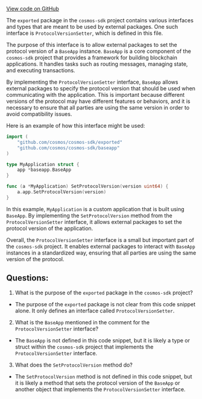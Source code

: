 [View code on GitHub](https://github.com/cosmos/cosmos-sdk.git/x/upgrade/exported/exported.go)

The `exported` package in the `cosmos-sdk` project contains various interfaces and types that are meant to be used by external packages. One such interface is `ProtocolVersionSetter`, which is defined in this file.

The purpose of this interface is to allow external packages to set the protocol version of a `BaseApp` instance. `BaseApp` is a core component of the `cosmos-sdk` project that provides a framework for building blockchain applications. It handles tasks such as routing messages, managing state, and executing transactions.

By implementing the `ProtocolVersionSetter` interface, `BaseApp` allows external packages to specify the protocol version that should be used when communicating with the application. This is important because different versions of the protocol may have different features or behaviors, and it is necessary to ensure that all parties are using the same version in order to avoid compatibility issues.

Here is an example of how this interface might be used:

```go
import (
    "github.com/cosmos/cosmos-sdk/exported"
    "github.com/cosmos/cosmos-sdk/baseapp"
)

type MyApplication struct {
    app *baseapp.BaseApp
}

func (a *MyApplication) SetProtocolVersion(version uint64) {
    a.app.SetProtocolVersion(version)
}
```

In this example, `MyApplication` is a custom application that is built using `BaseApp`. By implementing the `SetProtocolVersion` method from the `ProtocolVersionSetter` interface, it allows external packages to set the protocol version of the application.

Overall, the `ProtocolVersionSetter` interface is a small but important part of the `cosmos-sdk` project. It enables external packages to interact with `BaseApp` instances in a standardized way, ensuring that all parties are using the same version of the protocol.
## Questions: 
 1. What is the purpose of the `exported` package in the `cosmos-sdk` project?
- The purpose of the `exported` package is not clear from this code snippet alone. It only defines an interface called `ProtocolVersionSetter`.

2. What is the `BaseApp` mentioned in the comment for the `ProtocolVersionSetter` interface?
- The `BaseApp` is not defined in this code snippet, but it is likely a type or struct within the `cosmos-sdk` project that implements the `ProtocolVersionSetter` interface.

3. What does the `SetProtocolVersion` method do?
- The `SetProtocolVersion` method is not defined in this code snippet, but it is likely a method that sets the protocol version of the `BaseApp` or another object that implements the `ProtocolVersionSetter` interface.